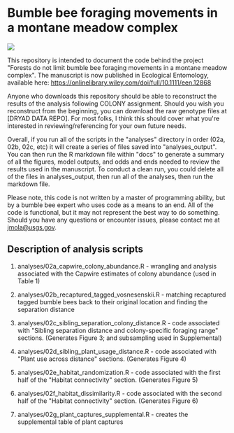 # Bumble bee foraging movements in a montane meadow complex

<img src="./graphical_abstract.png">

This repository is intended to document the code behind the project "Forests do not limit bumble bee foraging movements in a montane meadow complex". The manuscript is now published in Ecological Entomology, available here: https://onlinelibrary.wiley.com/doi/full/10.1111/een.12868

Anyone who downloads this repository should be able to reconstruct the results of the analysis following COLONY assignment. Should you wish you reconstruct from the beginning, you can download the raw genotype files at [DRYAD DATA REPO]. For most folks, I think this should cover what you're interested in reviewing/referencing for your own future needs. 

Overall, if you run all of the scripts in the "analyses" directory in order (02a, 02b, 02c, etc) it will create a series of files saved into "analyses_output". You can then run the R markdown file within "docs" to generate a summary of all the figures, model outputs, and odds and ends needed to review the results used in the manuscript. To conduct a clean run, you could delete all of the files in analyses_output, then run all of the analyses, then run the markdown file. 

Please note, this code is not written by a master of programming ability, but by a bumble bee expert who uses code as a means to an end. All of the code is functional, but it may not represent the best way to do something. Should you have any questions or encounter issues, please contact me at jmola@usgs.gov. 

## Description of analysis scripts

1. analyses/02a_capwire_colony_abundance.R - wrangling and analysis associated with the Capwire estimates of colony abundance (used in Table 1)

2. analyses/02b_recaptured_tagged_vosnesenskii.R - matching recaptured tagged bumble bees back to their original location and finding the separation distance

3. analyses/02c_sibling_separation_colony_distance.R - code associated with "Sibling separation distance and colony-specific foraging range" sections. (Generates Figure 3; and subsampling used in Supplemental)

4. analyses/02d_sibling_plant_usage_distance.R - code associated with "Plant use across distance" sections. (Generates Figure 4)

5. analyses/02e_habitat_randomization.R - code associated with the first half of the "Habitat connectivity" section. (Generates Figure 5)

6. analyses/02f_habitat_dissimilarity.R - code associated with the second half of the "Habitat connectivity" section. (Generates Figure 6)

7. analyses/02g_plant_captures_supplemental.R - creates the supplemental table of plant captures

